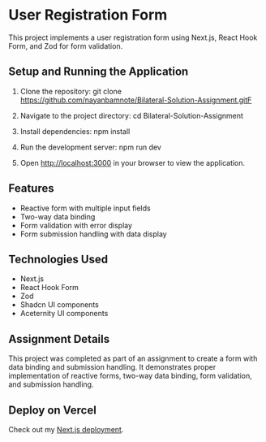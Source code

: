 # User Registration Form

This project implements a user registration form using Next.js, React Hook Form, and Zod for form validation.

## Setup and Running the Application

1. Clone the repository:
git clone https://github.com/nayanbamnote/Bilateral-Solution-Assignment.gitF

2. Navigate to the project directory:
cd Bilateral-Solution-Assignment

3. Install dependencies:
npm install

4. Run the development server:
npm run dev

5. Open [http://localhost:3000](http://localhost:3000) in your browser to view the application.

## Features

- Reactive form with multiple input fields
- Two-way data binding
- Form validation with error display
- Form submission handling with data display

## Technologies Used

- Next.js
- React Hook Form
- Zod
- Shadcn UI components
- Aceternity UI components

## Assignment Details

This project was completed as part of an assignment to create a form with data binding and submission handling. It demonstrates proper implementation of reactive forms, two-way data binding, form validation, and submission handling.

## Deploy on Vercel

Check out my [Next.js deployment](https://bilateral-solution-assignment.vercel.app/).
